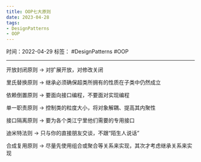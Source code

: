 ```yaml
---
title: OOP七大原则
date: 2023-04-28
tags: 
- DesignPatterns 
- OOP 
---
```


时间：2022-04-29
标签： #DesignPatterns #OOP 

---

开放封闭原则 -> 对扩展开放，对修改关闭

里氏替换原则 -> 继承必须确保超类所拥有的性质在子类中仍然成立

依赖倒置原则 -> 要面向接口编程，不要面对实现编程

单一职责原则 -> 控制类的粒度大小，将对象解耦、提高其内聚性

接口隔离原则 -> 要为各个类江宁里他们需要的专用接口

迪米特法则 -> 只与你的直接朋友交谈，不跟“陌生人说话”

合成复用原则  -> 尽量先使用组合或聚合等关系来实现，其次才考虑继承关系来实现

